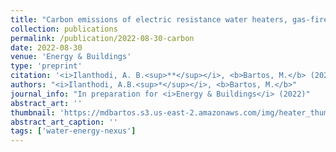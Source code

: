 ```yaml
---
title: "Carbon emissions of electric resistance water heaters, gas-fired boilers, and heat pumps for multi-unit residential buildings under real-world hot water demands"
collection: publications
permalink: /publication/2022-08-30-carbon
date: 2022-08-30
venue: 'Energy & Buildings'
type: 'preprint'
citation: '<i>Ilanthodi, A. B.<sup>**</sup></i>, <b>Bartos, M.</b> (2022). Carbon emissions of electric resistance water heaters, gas-fired boilers, and heat pumps for multi-unit residential buildings under real-world hot water demands (in preparation for <i>Energy & Buildings</i>).'
authors: "<i>Ilanthodi, A.B.<sup>*</sup></i>, <b>Bartos, M.</b>"
journal_info: "In preparation for <i>Energy & Buildings</i> (2022)"
abstract_art: ''
thumbnail: 'https://mdbartos.s3.us-east-2.amazonaws.com/img/heater_thumb.png'
abstract_art_caption: ''
tags: ['water-energy-nexus']
---
```

